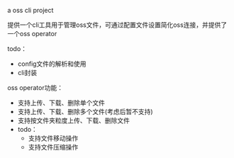 a oss cli project

提供一个cli工具用于管理oss文件，可通过配置文件设置简化oss连接，并提供了一个oss operator

todo：
  - config文件的解析和使用
  - cli封装

oss operator功能：
  - 支持上传、下载、删除单个文件
  - 支持上传、下载、删除多个文件(考虑后暂不支持)
  - 支持按文件夹粒度上传、下载、删除文件
  - todo：
    - 支持文件移动操作
    - 支持文件压缩操作
